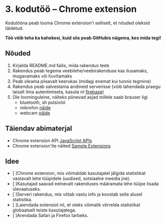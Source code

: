 # 3. kodutöö – Chrome extension

Kodutööna peab looma Chrome extension'i selliselt, et nõuded oleksid täidetud.

**Töö võib teha ka kahekesi, kuid siis peab GitHubis nägema, kes mida tegi!**

## Nõuded

1. Kirjelda README.md failis, mida rakendus teeb
1. Rakendus peab tegema veebilehe/veebirakenduse kas ilusamaks, mugavamaks või huvitamaks
1. Peab oleama piisavalt keerukas (midagi enemat kui tunnis tegmine)
1. Rakendus peab salvestama andmeid serverisse (võib lahendada praegu laisalt ilma autentimiseta, kasuta nt [firebase](https://firebase.google.com/))
1. Ole loominguleine, näiteks põnevad asjad millele saab brauser ligi
    - bluetooth, sh pulsivöö
    - mikrofon [näide](https://www.talater.com/annyang/)
    - webcam [näide](https://revealjs.herokuapp.com/#/0/1)

## Täiendav abimaterjal

* Chrome extension API [JavaScript APIs](https://developer.chrome.com/extensions/api_index/)
* Chrome extension'ite näited [Sample Extensions](https://developer.chrome.com/extensions/samples/)

## Idee

- [ ]Chrome extension, mis võimaldab kasutajatel jälgida statistikat vastavalt lehe tüüpidele (uudised, sotsiaalne meedia jne).
- [ ]Kasutajad saavad eelnevalt rakenduses määramata lehe tüüpe lisada ülevaatuseks.
- [ ]Serveri rakendus, mis võtab vastu info ja koostab selle alusel statistika.
- [ ]Laiendada extensiot nii, et oleks võimalik võrrelda statistikat globaalselt teiste kasutajatega.
- [ ]Arendada Safari ja Firefox tarbeks.